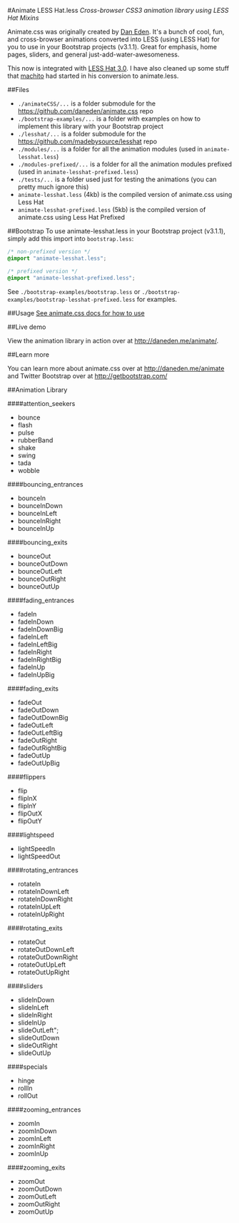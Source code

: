 #Animate LESS Hat.less
*Cross-browser CSS3 animation library using LESS Hat Mixins*

Animate.css was originally created by [Dan Eden](https://github.com/daneden/animate.css "Dan Eden"). It's a bunch of cool, fun, and cross-browser animations converted into LESS (using LESS Hat) for you to use in your Bootstrap projects (v3.1.1). Great for emphasis, home pages, sliders, and general just-add-water-awesomeness.

This now is integrated with [LESS Hat 3.0](https://github.com/madebysource/lesshat "LESS Hat 3.0"). I have also cleaned up some stuff that [machito](https://github.com/machito/animate.less "machito") had started in his conversion to animate.less.

##Files

-  `./animateCSS/...` is a folder submodule for the https://github.com/daneden/animate.css repo
-  `./bootstrap-examples/...` is a folder with examples on how to implement this library with your Bootstrap project
-  `./lesshat/...` is a folder submodule for the https://github.com/madebysource/lesshat repo
-  `./modules/...` is a folder for all the animation modules (used in `animate-lesshat.less`)
-  `./modules-prefixed/...` is a folder for all the animation modules prefixed (used in `animate-lesshat-prefixed.less`)
-  `./tests/...` is a folder used just for testing the animations (you can pretty much ignore this)
-  `animate-lesshat.less` (4kb) is the compiled version of animate.css using Less Hat
-  `animate-lesshat-prefixed.less` (5kb) is the compiled version of animate.css using Less Hat Prefixed


##Bootstrap
To use animate-lesshat.less in your Bootstrap project (v3.1.1), simply add this import into `bootstrap.less`:

```css
/* non-prefixed version */
@import "animate-lesshat.less";

/* prefixed version */
@import "animate-lesshat-prefixed.less";
```

See `./bootstrap-examples/bootstrap.less` or `./bootstrap-examples/bootstrap-lesshat-prefixed.less` for examples.

##Usage
[See animate.css docs for how to use](https://github.com/daneden/animate.css)

##Live demo

View the animation library in action over at http://daneden.me/animate/.

##Learn more

You can learn more about animate.css over at http://daneden.me/animate and Twitter Bootstrap over at http://getbootstrap.com/

##Animation Library

####attention_seekers
-  bounce
-  flash
-  pulse
-  rubberBand
-  shake
-  swing
-  tada
-  wobble

####bouncing_entrances
-  bounceIn
-  bounceInDown
-  bounceInLeft
-  bounceInRight
-  bounceInUp

####bouncing_exits
-  bounceOut
-  bounceOutDown
-  bounceOutLeft
-  bounceOutRight
-  bounceOutUp

####fading_entrances
-  fadeIn
-  fadeInDown
-  fadeInDownBig
-  fadeInLeft
-  fadeInLeftBig
-  fadeInRight
-  fadeInRightBig
-  fadeInUp
-  fadeInUpBig

####fading_exits
-  fadeOut
-  fadeOutDown
-  fadeOutDownBig
-  fadeOutLeft
-  fadeOutLeftBig
-  fadeOutRight
-  fadeOutRightBig
-  fadeOutUp
-  fadeOutUpBig

####flippers
-  flip
-  flipInX
-  flipInY
-  flipOutX
-  flipOutY

####lightspeed
-  lightSpeedIn
-  lightSpeedOut

####rotating_entrances
-  rotateIn
-  rotateInDownLeft
-  rotateInDownRight
-  rotateInUpLeft
-  rotateInUpRight

####rotating_exits
-  rotateOut
-  rotateOutDownLeft
-  rotateOutDownRight
-  rotateOutUpLeft
-  rotateOutUpRight

####sliders
-  slideInDown
-  slideInLeft
-  slideInRight
-  slideInUp
-  slideOutLeft";
-  slideOutDown
-  slideOutRight
-  slideOutUp

####specials
-  hinge
-  rollIn
-  rollOut

####zooming_entrances
-  zoomIn
-  zoomInDown
-  zoomInLeft
-  zoomInRight
-  zoomInUp

####zooming_exits
-  zoomOut
-  zoomOutDown
-  zoomOutLeft
-  zoomOutRight
-  zoomOutUp